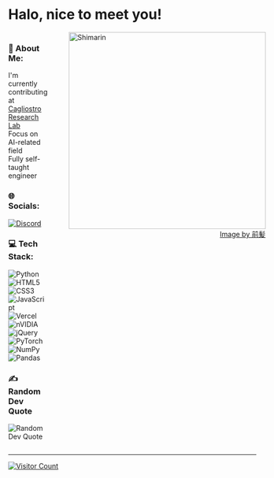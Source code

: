# Halo, nice to meet you!

<div style="display: flex; align-items: flex-start;">

<div style="flex: 1; padding-right: 20px;">

### 💫 About Me:
I'm currently contributing at [Cagliostro Research Lab](https://cagliostrolab.net/page/1)  
Focus on AI-related field  
Fully self-taught engineer

### 🌐 Socials:
[![Discord](https://img.shields.io/badge/Discord-%237289DA.svg?logo=discord&logoColor=white)](https://discord.gg/saikanov)

### 💻 Tech Stack:
![Python](https://img.shields.io/badge/python-3670A0?style=flat&logo=python&logoColor=ffdd54) ![HTML5](https://img.shields.io/badge/html5-%23E34F26.svg?style=flat&logo=html5&logoColor=white) ![CSS3](https://img.shields.io/badge/css3-%231572B6.svg?style=flat&logo=css3&logoColor=white) ![JavaScript](https://img.shields.io/badge/javascript-%23323330.svg?style=flat&logo=javascript&logoColor=%23F7DF1E) ![Vercel](https://img.shields.io/badge/vercel-%23000000.svg?style=flat&logo=vercel&logoColor=white) ![nVIDIA](https://img.shields.io/badge/cuda-000000.svg?style=flat&logo=nVIDIA&logoColor=green) ![jQuery](https://img.shields.io/badge/jquery-%230769AD.svg?style=flat&logo=jquery&logoColor=white) ![PyTorch](https://img.shields.io/badge/PyTorch-%23EE4C2C.svg?style=flat&logo=PyTorch&logoColor=white) ![NumPy](https://img.shields.io/badge/numpy-%23013243.svg?style=flat&logo=numpy&logoColor=white) ![Pandas](https://img.shields.io/badge/pandas-%23150458.svg?style=flat&logo=pandas&logoColor=white)

### ✍️ Random Dev Quote
![Random Dev Quote](https://quotes-github-readme.vercel.app/api?type=vertical&theme=light)

</div>

<div style="margin-left: 20px;">
  <img align="right" width="400" alt="Shimarin" src="https://i.imgur.com/j4h0Obg.jpeg"/>
  <p align="right"><a href="https://www.pixiv.net/en/users/35069640">Image by 前髪</a></p>
</div>

</div>

---

[![Visitor Count](https://visitcount.itsvg.in/api?id=saikanov&icon=0&color=0)](https://visitcount.itsvg.in)
